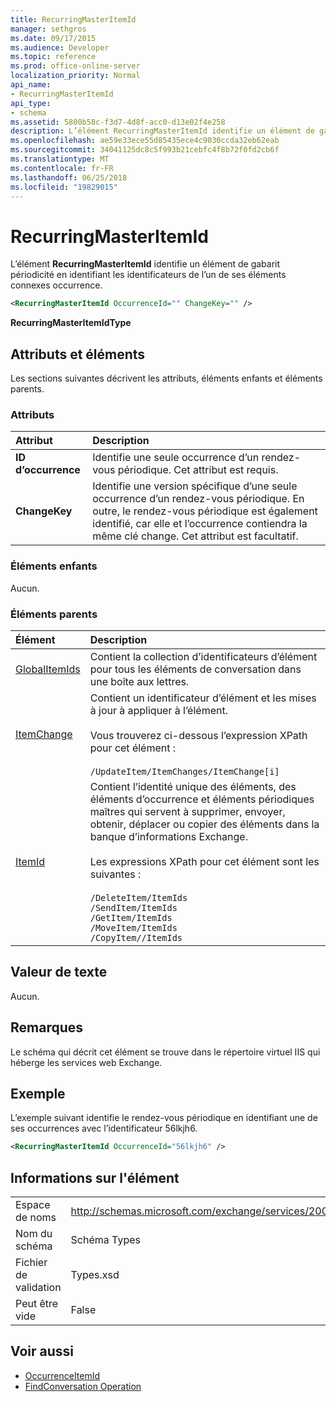 ```yaml
---
title: RecurringMasterItemId
manager: sethgros
ms.date: 09/17/2015
ms.audience: Developer
ms.topic: reference
ms.prod: office-online-server
localization_priority: Normal
api_name:
- RecurringMasterItemId
api_type:
- schema
ms.assetid: 5800b58c-f3d7-4d8f-acc0-d13e02f4e258
description: L’élément RecurringMasterItemId identifie un élément de gabarit périodicité en identifiant les identificateurs de l’un de ses éléments connexes occurrence.
ms.openlocfilehash: ae59e33ece55d85435ece4c9030ccda32eb62eab
ms.sourcegitcommit: 34041125dc8c5f993b21cebfc4f8b72f0fd2cb6f
ms.translationtype: MT
ms.contentlocale: fr-FR
ms.lasthandoff: 06/25/2018
ms.locfileid: "19829015"
---
```

# <a name="recurringmasteritemid"></a>RecurringMasterItemId

L’élément **RecurringMasterItemId** identifie un élément de gabarit périodicité en identifiant les identificateurs de l’un de ses éléments connexes occurrence. 
  
```XML
<RecurringMasterItemId OccurrenceId="" ChangeKey="" />
```

 **RecurringMasterItemIdType**
## <a name="attributes-and-elements"></a>Attributs et éléments

Les sections suivantes décrivent les attributs, éléments enfants et éléments parents.
  
### <a name="attributes"></a>Attributs

|**Attribut**|**Description**|
|:-----|:-----|
|**ID d’occurrence** <br/> |Identifie une seule occurrence d’un rendez-vous périodique. Cet attribut est requis.  <br/> |
|**ChangeKey** <br/> |Identifie une version spécifique d’une seule occurrence d’un rendez-vous périodique. En outre, le rendez-vous périodique est également identifié, car elle et l’occurrence contiendra la même clé change. Cet attribut est facultatif.  <br/> |
   
### <a name="child-elements"></a>Éléments enfants

Aucun.
  
### <a name="parent-elements"></a>Éléments parents

|**Élément**|**Description**|
|:-----|:-----|
|[GlobalItemIds](globalitemids.md) <br/> |Contient la collection d’identificateurs d’élément pour tous les éléments de conversation dans une boîte aux lettres.  <br/> |
|[ItemChange](itemchange.md) <br/> |Contient un identificateur d’élément et les mises à jour à appliquer à l’élément. <br/> <br/> Vous trouverez ci-dessous l’expression XPath pour cet élément : <br/> <br/>  `/UpdateItem/ItemChanges/ItemChange[i]` <br/> |
|[ItemId](itemids.md) <br/> | Contient l’identité unique des éléments, des éléments d’occurrence et éléments périodiques maîtres qui servent à supprimer, envoyer, obtenir, déplacer ou copier des éléments dans la banque d’informations Exchange. <br/> <br/>  Les expressions XPath pour cet élément sont les suivantes :  <br/><br/>  `/DeleteItem/ItemIds` <br/>  `/SendItem/ItemIds` <br/>  `/GetItem/ItemIds` <br/>  `/MoveItem/ItemIds` <br/>  `/CopyItem//ItemIds` <br/> |
   
## <a name="text-value"></a>Valeur de texte

Aucun.
  
## <a name="remarks"></a>Remarques

Le schéma qui décrit cet élément se trouve dans le répertoire virtuel IIS qui héberge les services web Exchange.
  
## <a name="example"></a>Exemple

L’exemple suivant identifie le rendez-vous périodique en identifiant une de ses occurrences avec l’identificateur 56lkjh6.
  
```XML
<RecurringMasterItemId OccurrenceId="56lkjh6" />
```

## <a name="element-information"></a>Informations sur l'élément

|||
|:-----|:-----|
|Espace de noms  <br/> |http://schemas.microsoft.com/exchange/services/2006/types  <br/> |
|Nom du schéma  <br/> |Schéma Types  <br/> |
|Fichier de validation  <br/> |Types.xsd  <br/> |
|Peut être vide  <br/> |False  <br/> |
   
## <a name="see-also"></a>Voir aussi

- [OccurrenceItemId](occurrenceitemid.md)
- [FindConversation Operation](findconversation-operation.md)

